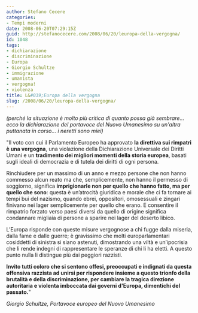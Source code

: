 ```yaml
---
author: Stefano Cecere
categories:
- Tempi moderni
date: 2008-06-20T07:29:15Z
guid: http://stefanocecere.com/2008/06/20/leuropa-della-vergogna/
id: 1048
tags:
- dichiarazione
- discriminazione
- Europa
- Giorgio Schultze
- immigrazione
- umanista
- vergogna!
- violenza
title: L&#039;Europa della vergogna
slug: /2008/06/20/leuropa-della-vergogna/
---
```


_(perché la situazione è molto più critica di quanto possa già sembrare… ecco la dichiarazione del portavoce del Nuovo Umanesimo su un'altra puttanata in corso… i neretti sono miei)_

"Il voto con cui il Parlamento Europeo ha approvato **la direttiva sui rimpatri è una vergogna**, una violazione della Dichiarazione Universale dei Diritti Umani e un **tradimento dei migliori momenti della storia europea**, basati sugli ideali di democrazia e di tutela dei diritti di ogni persona.

Rinchiudere per un massimo di un anno e mezzo persone che non hanno commesso alcun reato ma che, semplicemente, non hanno il permesso di soggiorno, significa **imprigionarle non per quello che hanno fatto, ma per quello che sono**: questa è un’atrocità giuridica e morale che ci fa tornare ai tempi bui del nazismo, quando ebrei, oppositori, omosessuali e zingari finivano nei lager semplicemente per quello che erano. E consentire il rimpatrio forzato verso paesi diversi da quello di origine significa condannare migliaia di persone a sparire nei lager del deserto libico.

L’Europa risponde con queste misure vergognose a chi fugge dalla miseria, dalla fame e dalle guerre; è gravissimo che molti europarlamentari cosiddetti di sinistra si siano astenuti, dimostrando una viltà e un’ipocrisia che li rende indegni di rappresentare le speranze di chi li ha eletti. A questo punto nulla li distingue più dai peggiori razzisti.

**Invito tutti coloro che si sentono offesi, preoccupati e indignati da questa offensiva razzista ad unirsi per rispondere insieme a questo trionfo della brutalità e della discriminazione, per cambiare la tragica direzione autoritaria e violenta imboccata dai governi d'Europa, dimentichi del passato.**"

_Giorgio Schultze, Portavoce europeo del Nuovo Umanesimo_